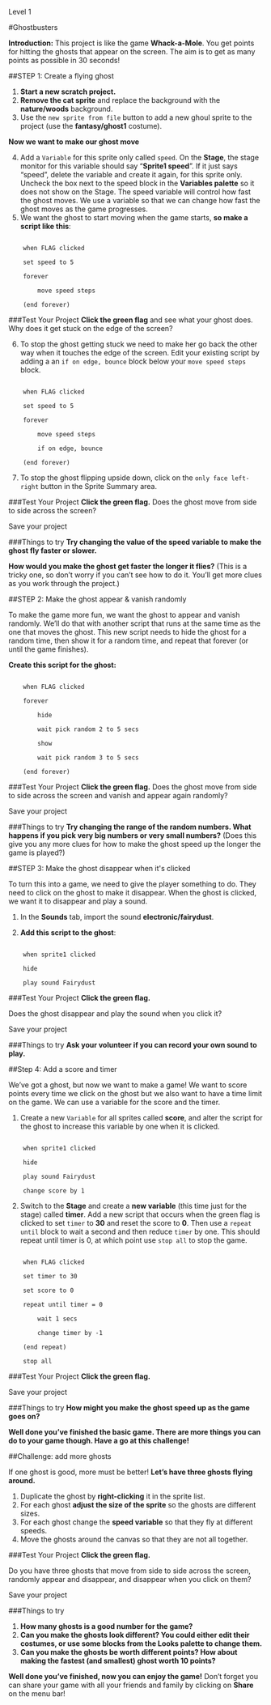 Level 1

#Ghostbusters

__Introduction:__
This project is like the game __Whack-a-Mole__. You get points for hitting the ghosts that appear on the screen. The aim is to get as many points as possible in 30 seconds!

##STEP 1: Create a flying ghost

1. __Start a new scratch project.__
2. __Remove the cat sprite__ and replace the background with the __nature/woods__
background.
3. Use the `new sprite from file` button to add a new ghoul
sprite to the project (use the __fantasy/ghost1__ costume). 

__Now we want to make our ghost move__

4. Add a `Variable` for this sprite only called `speed`.
On the __Stage__, the stage monitor for this variable should say “__Sprite1 speed__”.
If it just says “speed”, delete the variable and create it again, for this sprite only. Uncheck the box next to the speed block in the
__Variables palette__ so it does not show on the Stage.
The speed variable will control how fast the ghost moves. We use a variable so that we can change how fast the ghost moves as the game progresses.
5. We want the ghost to start moving when the game starts, __so make a script like this__:

```scratch

	when FLAG clicked

	set speed to 5

	forever

		move speed steps

	(end forever)
```
		
###Test Your Project
__Click the green flag__ and see what your ghost does. Why does it get stuck on the edge of the screen?

6. To stop the ghost getting stuck we need to make her go back the other way when it touches the edge of the screen. Edit your existing script by adding a  an `if on edge, bounce` block below your
`move speed steps` block.

```scratch

	when FLAG clicked

	set speed to 5

	forever

		move speed steps

		if on edge, bounce

	(end forever)
```
7. To stop the ghost flipping upside down, click on the `only face left-right` button in the Sprite Summary area.

###Test Your Project
__Click the green flag.__ 
Does the ghost move from side to side across the screen?

Save your project

###Things to try
__Try changing the value of the speed variable to make the ghost fly faster or slower.__

__How would you make the ghost get faster the longer it flies?__
(This is a tricky one, so don’t worry if you can’t see how to do it. You’ll get more clues as you work through the project.)

##STEP 2: Make the ghost appear & vanish randomly

To make the game more fun, we want the ghost to appear and vanish randomly. We’ll do that with another script that runs at the same time as the one that moves the ghost. This new script needs to hide the ghost for a random time, then show it for a random time, and repeat that forever (or until the game finishes).

__Create this script for the ghost:__

```scratch

	when FLAG clicked

	forever

		hide

		wait pick random 2 to 5 secs

		show

		wait pick random 3 to 5 secs

	(end forever)
```
###Test Your Project
__Click the green flag.__ 
Does the ghost move from side to side across the screen and vanish and appear again randomly?

Save your project

###Things to try
__Try changing the range of the random numbers. What happens if you pick very big numbers or very small numbers?__
(Does this give you any more clues for how to make the ghost speed up the longer the game is played?)

##STEP 3: Make the ghost disappear when it's clicked

To turn this into a game, we need to give the player something to do. They need to click on the ghost to make it disappear. When the ghost is clicked, we want it to disappear and play a sound.

1. In the __Sounds__ tab, import the sound __electronic/fairydust__. 

2. __Add this script to the ghost__:

```scratch

	when sprite1 clicked

	hide

	play sound Fairydust
```
###Test Your Project
__Click the green flag.__ 

Does the ghost disappear and play the sound when you click it?

Save your project

###Things to try
__Ask your volunteer if you can record your own sound to play.__

##Step 4: Add a score and timer

We’ve got a ghost, but now we want to make a game! We want to score points every time we click on the ghost but we also want to have a time limit on the game. We can use a variable for the score and the timer.


1. Create a new `Variable` for all sprites called __score__, and alter the script for the ghost to increase this variable by one when it is clicked.

```scratch

	when sprite1 clicked

	hide

	play sound Fairydust

	change score by 1
```
2. Switch to the __Stage__ and create a __new variable__ (this time just for the stage) called __timer__. Add a new script that occurs when the green flag is clicked to set `timer` to __30__ and reset the score to __0__. Then use a `repeat until` block to wait a second and then reduce `timer` by
one. This should repeat until timer is 0, at which point use `stop all` to stop the game.

```scratch

	when FLAG clicked

	set timer to 30

	set score to 0

	repeat until timer = 0

		wait 1 secs

		change timer by -1

	(end repeat)

	stop all
```


###Test Your Project
__Click the green flag.__ 

Save your project

###Things to try
__How might you make the ghost speed up as the game goes on?__


__Well done you’ve finished the basic game. There are more things you can do to your game though. Have a go at this challenge!__

##Challenge: add more ghosts

If one ghost is good, more must be better! __Let’s have three ghosts flying around.__
1. Duplicate the ghost by __right-clicking__ it in the sprite list.
2. For each ghost __adjust the size of the sprite__ so the ghosts are different sizes.
3. For each ghost change the __speed variable__ so that they fly at different speeds.
4. Move the ghosts around the canvas so that they are not all together.

###Test Your Project
__Click the green flag.__ 

Do you have three ghosts that move from side to side across the screen, randomly appear and disappear, and disappear when you click on them?

Save your project

###Things to try
1. __How many ghosts is a good number for the game?__
2. __Can you make the ghosts look different? You could either edit their costumes, or use some blocks from the Looks palette to change them.__
3. __Can you make the ghosts be worth different points? How about making the fastest (and smallest) ghost worth 10 points?__


__Well done you’ve finished, now you can enjoy the game!__
Don’t forget you can share your game with all your friends and family by clicking on __Share__ on the menu bar!

